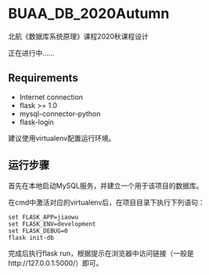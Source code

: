 # BUAA_DB_2020Autumn

北航《数据库系统原理》课程2020秋课程设计

正在进行中……

## Requirements

- Internet connection
- flask >= 1.0
- mysql-connector-python
- flask-login

建议使用virtualenv配置运行环境。

## 运行步骤

首先在本地启动MySQL服务，并建立一个用于该项目的数据库。

在cmd中激活对应的virtualenv后，在项目目录下执行下列语句：

```
set FLASK_APP=jiaowu
set FLASK_ENV=development
set FLASK_DEBUG=0
flask init-db
```

完成后执行flask run，根据提示在浏览器中访问链接（一般是http://127.0.0.1:5000/）即可。